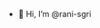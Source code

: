- 👋 Hi, I’m @rani-sgri

<!---
rani-sgri/rani-sgri is a ✨ special ✨ repository because its `README.md` (this file) appears on your GitHub profile.
You can click the Preview link to take a look at your changes.
--->
